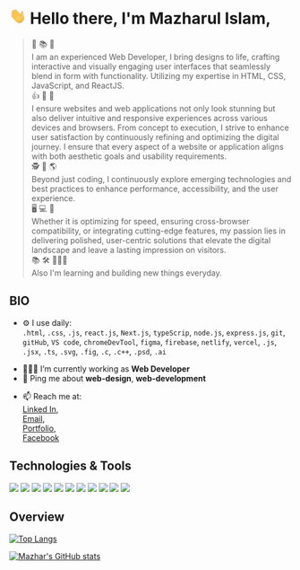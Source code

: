 # <img src="https://raw.githubusercontent.com/Maaazhar/Maaazhar/main/wave.gif" width="30px"> Hello there, I'm Mazharul Islam,
> 💼 📚 💪<br>
> I am an experienced Web Developer, I bring designs to life, crafting interactive and visually engaging user interfaces that seamlessly blend in form with functionality. Utilizing my expertise in HTML, CSS, JavaScript, and ReactJS.<br>
👍 🚀 🤩<br>
> I ensure websites and web applications not only look stunning but also deliver intuitive and responsive experiences across various devices and browsers. From concept to execution, I strive to enhance user satisfaction by continuously refining and optimizing the digital journey. I ensure that every aspect of a website or application aligns with both aesthetic goals and usability requirements.<br>
🕵 🌟 🌎<br>
> Beyond just coding, I continuously explore emerging technologies and best practices to enhance performance, accessibility, and the user experience.<br>
🖥️ 💻 📱<br>
> Whether it is optimizing for speed, ensuring cross-browser compatibility, or integrating cutting-edge features, my passion lies in delivering polished, user-centric solutions that elevate the digital landscape and leave a lasting impression on visitors.<br>
📚 🛠️ 👩🏻‍💻<br>
Also I'm learning and building new things everyday.
> 
## BIO
- ⚙️ I use daily:<br> `.html`,  `.css`,  `.js`,  `react.js`,  `Next.js`,  `typeScrip`,  `node.js`,  `express.js`,  `git`,  `gitHub`,  `VS code`,  `chromeDevTool`,  `figma`,  `firebase`,  `netlify`,  `vercel`,  `.js`,  `.jsx`,  `.ts`,   `.svg`,  `.fig`,  `.c`,  `.c++`,  `.psd`,  `.ai`
<!-- - 🌍  -->
- 👨🏻‍💻 I’m currently working as **Web Developer**
- 💬 Ping me about **web-design**, **web-development** 
 <!-- and **anime** :stuck_out_tongue_closed_eyes: -->
- 📫 Reach me at:
<br>  [Linked In](https://www.linkedin.com/in/maaazhar/),
<br>  [Email](mailto:mailformazhar@gmail.com/),
<br>  [Portfolio](https://mazharul-islam.web.app/),
<br>  [Facebook](https://www.facebook.com/maaazhaaar/)
<!-- - ⚡️ Fun fact: I'm a huge fan of **Anime** -->

## Technologies & Tools
![](https://img.shields.io/badge/OS-Windows-informational?style=flat&logo=windows&logoColor=white&color=628FDB)
![](https://img.shields.io/badge/Editor-VS&nbsp;Code-informational?style=flat&logo=visual%20studio&logoColor=white&color=628FDB)
![](https://img.shields.io/badge/Browser-Brave-informational?style=flat&logo=brave&logoColor=white&color=628FDB)
![](https://img.shields.io/badge/Code-HTML-informational?style=flat&logo=html5&logoColor=white&color=628FDB)
![](https://img.shields.io/badge/Code-CSS-informational?style=flat&logo=css3&logoColor=white&color=628FDB)
![](https://img.shields.io/badge/Code-Javascript-informational?style=flat&logo=javascript&logoColor=white&color=628FDB)
![](https://img.shields.io/badge/Code-React-informational?style=flat&logo=react&logoColor=white&color=628FDB)
![](https://img.shields.io/badge/Shell-Git&nbsp;Bash-informational?style=flat&logo=git&logoColor=white&color=628FDB)
![](https://img.shields.io/badge/Tool-Photoshop-informational?style=flat&logo=adobe%20photoshop&logoColor=white&color=628FDB)
![](https://img.shields.io/badge/Tool-Illustrator-informational?style=flat&logo=adobe%20illustrator&logoColor=white&color=628FDB)
![](https://img.shields.io/badge/Tool-Adobe&nbsp;XD-informational?style=flat&logo=adobe%20xd&logoColor=white&color=628FDB)

## Overview
[![Top Langs](https://github-readme-stats.vercel.app/api/top-langs/?username=maaazhar&layout=compact&theme=tokyonight)](https://github.com/Maaazhar/github-readme-stats)

[![Mazhar's GitHub stats](https://github-readme-stats.vercel.app/api?username=maaazhar&count_private=true&show_icons=true&theme=tokyonight)](https://github.com/Maaazhar/github-readme-stats)
